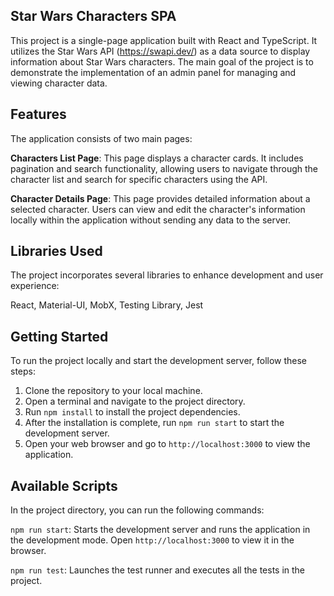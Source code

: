 ## Star Wars Characters SPA
This project is a single-page application built with React and TypeScript. It utilizes the Star Wars API (https://swapi.dev/) as a data source to display information about Star Wars characters. The main goal of the project is to demonstrate the implementation of an admin panel  for managing and viewing character data.

## Features
The application consists of two main pages:

**Characters List Page**: This page displays a character cards. It includes pagination and search functionality, allowing users to navigate through the character list and search for specific characters using the API.

**Character Details Page**: This page provides detailed information about a selected character. Users can view and edit the character's information locally within the application without sending any data to the server.

## Libraries Used
The project incorporates several libraries to enhance development and user experience:

React, Material-UI, MobX, Testing Library, Jest

## Getting Started
To run the project locally and start the development server, follow these steps:

1. Clone the repository to your local machine.
2. Open a terminal and navigate to the project directory.
3. Run `npm install` to install the project dependencies.
4. After the installation is complete, run `npm run start` to start the development server.
5. Open your web browser and go to `http://localhost:3000` to view the application.

## Available Scripts
In the project directory, you can run the following commands:

`npm run start`: Starts the development server and runs the application in the development mode. Open `http://localhost:3000` to view it in the browser.

`npm run test`: Launches the test runner and executes all the tests in the project.
